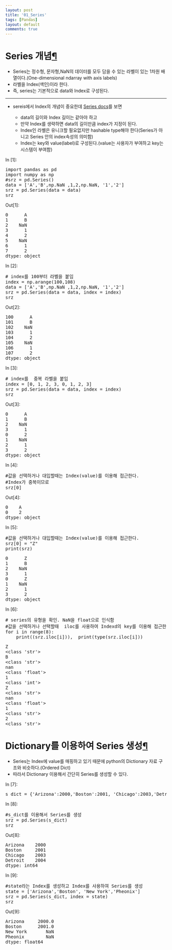 ```yaml
---
layout: post
title: '01_Series'
tags: [Pandas]
layout: default
comments: true
---
```


<div class="cell border-box-sizing text_cell rendered">
<div class="prompt input_prompt">
</div>
<div class="inner_cell">
<div class="text_cell_render border-box-sizing rendered_html">
<h1 id="Series-&#44060;&#45392;">Series &#44060;&#45392;<a class="anchor-link" href="#Series-&#44060;&#45392;">&#182;</a></h1><ul>
<li>Series는 정수형, 문자형,NaN의 데이터를 모두 담을 수 있는 라벨이 있는 1차원 배열이다.(One-dimensional ndarray with axis labels)</li>
<li>라벨을 Index(색인)이라 한다.</li>
<li>즉, series는 기본적으로 data와 Index로 구성된다.</li>
</ul>
<hr>
<ul>
<li><p>sereis에서 Index의 개념이 중요한데 <a href="https://pandas.pydata.org/pandas-docs/stable/generated/pandas.Series.str.html">Series docs</a>를 보면</p>
<ul>
<li>data의 길이와 Index 길이는 같아야 하고 </li>
<li>만약 Index를 생략하면 data의 길이만큼 index가 지정이 된다.</li>
<li>Index인 라벨은 유니크할 필요없지만 hashable type해야 한다(Series가 아니고 Series 안의 index속성의 의미함)</li>
<li>Index는 key와 value(label)로 구성된다.(value는 사용자가 부여하고 key는 시스템이 부여함)</li>
</ul>
</li>
</ul>

</div>
</div>
</div>
<div class="cell border-box-sizing code_cell rendered">
<div class="input">
<div class="prompt input_prompt">In&nbsp;[1]:</div>
<div class="inner_cell">
    <div class="input_area">
<div class=" highlight hl-ipython3"><pre><span></span><span class="kn">import</span> <span class="nn">pandas</span> <span class="k">as</span> <span class="nn">pd</span>
<span class="kn">import</span> <span class="nn">numpy</span> <span class="k">as</span> <span class="nn">np</span>
<span class="c1">#srz = pd.Series()</span>
<span class="n">data</span> <span class="o">=</span> <span class="p">[</span><span class="s1">&#39;A&#39;</span><span class="p">,</span><span class="s1">&#39;B&#39;</span><span class="p">,</span><span class="n">np</span><span class="o">.</span><span class="n">NaN</span> <span class="p">,</span><span class="mi">1</span><span class="p">,</span><span class="mi">2</span><span class="p">,</span><span class="n">np</span><span class="o">.</span><span class="n">NaN</span><span class="p">,</span> <span class="s1">&#39;1&#39;</span><span class="p">,</span><span class="s1">&#39;2&#39;</span><span class="p">]</span>
<span class="n">srz</span> <span class="o">=</span> <span class="n">pd</span><span class="o">.</span><span class="n">Series</span><span class="p">(</span><span class="n">data</span> <span class="o">=</span> <span class="n">data</span><span class="p">)</span>
<span class="n">srz</span>
</pre></div>

</div>
</div>
</div>

<div class="output_wrapper">
<div class="output">


<div class="output_area">
<div class="prompt output_prompt">Out[1]:</div>



<div class="output_text output_subarea output_execute_result">
<pre>0      A
1      B
2    NaN
3      1
4      2
5    NaN
6      1
7      2
dtype: object</pre>
</div>

</div>

</div>
</div>

</div>
<div class="cell border-box-sizing code_cell rendered">
<div class="input">
<div class="prompt input_prompt">In&nbsp;[2]:</div>
<div class="inner_cell">
    <div class="input_area">
<div class=" highlight hl-ipython3"><pre><span></span><span class="c1"># index를 100부터 라벨을 붙임</span>
<span class="n">index</span> <span class="o">=</span> <span class="n">np</span><span class="o">.</span><span class="n">arange</span><span class="p">(</span><span class="mi">100</span><span class="p">,</span><span class="mi">108</span><span class="p">)</span> 
<span class="n">data</span> <span class="o">=</span> <span class="p">[</span><span class="s1">&#39;A&#39;</span><span class="p">,</span><span class="s1">&#39;B&#39;</span><span class="p">,</span><span class="n">np</span><span class="o">.</span><span class="n">NaN</span> <span class="p">,</span><span class="mi">1</span><span class="p">,</span><span class="mi">2</span><span class="p">,</span><span class="n">np</span><span class="o">.</span><span class="n">NaN</span><span class="p">,</span> <span class="s1">&#39;1&#39;</span><span class="p">,</span><span class="s1">&#39;2&#39;</span><span class="p">]</span>
<span class="n">srz</span> <span class="o">=</span> <span class="n">pd</span><span class="o">.</span><span class="n">Series</span><span class="p">(</span><span class="n">data</span> <span class="o">=</span> <span class="n">data</span><span class="p">,</span> <span class="n">index</span> <span class="o">=</span> <span class="n">index</span><span class="p">)</span>
<span class="n">srz</span>
</pre></div>

</div>
</div>
</div>

<div class="output_wrapper">
<div class="output">


<div class="output_area">
<div class="prompt output_prompt">Out[2]:</div>



<div class="output_text output_subarea output_execute_result">
<pre>100      A
101      B
102    NaN
103      1
104      2
105    NaN
106      1
107      2
dtype: object</pre>
</div>

</div>

</div>
</div>

</div>
<div class="cell border-box-sizing code_cell rendered">
<div class="input">
<div class="prompt input_prompt">In&nbsp;[3]:</div>
<div class="inner_cell">
    <div class="input_area">
<div class=" highlight hl-ipython3"><pre><span></span><span class="c1"># index를  중복 라벨을 붙임</span>
<span class="n">index</span> <span class="o">=</span> <span class="p">[</span><span class="mi">0</span><span class="p">,</span> <span class="mi">1</span><span class="p">,</span> <span class="mi">2</span><span class="p">,</span> <span class="mi">3</span><span class="p">,</span> <span class="mi">0</span><span class="p">,</span> <span class="mi">1</span><span class="p">,</span> <span class="mi">2</span><span class="p">,</span> <span class="mi">3</span><span class="p">]</span>
<span class="n">srz</span> <span class="o">=</span> <span class="n">pd</span><span class="o">.</span><span class="n">Series</span><span class="p">(</span><span class="n">data</span> <span class="o">=</span> <span class="n">data</span><span class="p">,</span> <span class="n">index</span> <span class="o">=</span> <span class="n">index</span><span class="p">)</span>
<span class="n">srz</span>
</pre></div>

</div>
</div>
</div>

<div class="output_wrapper">
<div class="output">


<div class="output_area">
<div class="prompt output_prompt">Out[3]:</div>



<div class="output_text output_subarea output_execute_result">
<pre>0      A
1      B
2    NaN
3      1
0      2
1    NaN
2      1
3      2
dtype: object</pre>
</div>

</div>

</div>
</div>

</div>
<div class="cell border-box-sizing code_cell rendered">
<div class="input">
<div class="prompt input_prompt">In&nbsp;[4]:</div>
<div class="inner_cell">
    <div class="input_area">
<div class=" highlight hl-ipython3"><pre><span></span><span class="c1">#값을 선택하거나 대입할때는 Index(value)를 이용해 접근한다.</span>
<span class="c1">#Index가 중복이므로 </span>
<span class="n">srz</span><span class="p">[</span><span class="mi">0</span><span class="p">]</span>
</pre></div>

</div>
</div>
</div>

<div class="output_wrapper">
<div class="output">


<div class="output_area">
<div class="prompt output_prompt">Out[4]:</div>



<div class="output_text output_subarea output_execute_result">
<pre>0    A
0    2
dtype: object</pre>
</div>

</div>

</div>
</div>

</div>
<div class="cell border-box-sizing code_cell rendered">
<div class="input">
<div class="prompt input_prompt">In&nbsp;[5]:</div>
<div class="inner_cell">
    <div class="input_area">
<div class=" highlight hl-ipython3"><pre><span></span><span class="c1">#값을 선택하거나 대입할때는 Index(value)를 이용해 접근한다.</span>
<span class="n">srz</span><span class="p">[</span><span class="mi">0</span><span class="p">]</span> <span class="o">=</span> <span class="s2">&quot;Z&quot;</span>
<span class="nb">print</span><span class="p">(</span><span class="n">srz</span><span class="p">)</span>
</pre></div>

</div>
</div>
</div>

<div class="output_wrapper">
<div class="output">


<div class="output_area">
<div class="prompt"></div>

<div class="output_subarea output_stream output_stdout output_text">
<pre>0      Z
1      B
2    NaN
3      1
0      Z
1    NaN
2      1
3      2
dtype: object
</pre>
</div>
</div>

</div>
</div>

</div>
<div class="cell border-box-sizing code_cell rendered">
<div class="input">
<div class="prompt input_prompt">In&nbsp;[6]:</div>
<div class="inner_cell">
    <div class="input_area">
<div class=" highlight hl-ipython3"><pre><span></span><span class="c1"># series의 유형을 확인. NaN을 float으로 인식함</span>
<span class="c1">#값을 선택하거나 선택할때  iloc를 사용하여 Indexd의 key를 이용해 접근한다.</span>
<span class="k">for</span> <span class="n">i</span> <span class="ow">in</span> <span class="nb">range</span><span class="p">(</span><span class="mi">8</span><span class="p">):</span>
    <span class="nb">print</span><span class="p">((</span><span class="n">srz</span><span class="o">.</span><span class="n">iloc</span><span class="p">[</span><span class="n">i</span><span class="p">])),</span>  <span class="nb">print</span><span class="p">(</span><span class="nb">type</span><span class="p">(</span><span class="n">srz</span><span class="o">.</span><span class="n">iloc</span><span class="p">[</span><span class="n">i</span><span class="p">]))</span>
</pre></div>

</div>
</div>
</div>

<div class="output_wrapper">
<div class="output">


<div class="output_area">
<div class="prompt"></div>

<div class="output_subarea output_stream output_stdout output_text">
<pre>Z
&lt;class &#39;str&#39;&gt;
B
&lt;class &#39;str&#39;&gt;
nan
&lt;class &#39;float&#39;&gt;
1
&lt;class &#39;int&#39;&gt;
Z
&lt;class &#39;str&#39;&gt;
nan
&lt;class &#39;float&#39;&gt;
1
&lt;class &#39;str&#39;&gt;
2
&lt;class &#39;str&#39;&gt;
</pre>
</div>
</div>

</div>
</div>

</div>
<div class="cell border-box-sizing text_cell rendered">
<div class="prompt input_prompt">
</div>
<div class="inner_cell">
<div class="text_cell_render border-box-sizing rendered_html">
<h1 id="Dictionary&#47484;-&#51060;&#50857;&#54616;&#50668;-Series-&#49373;&#49457;">Dictionary&#47484; &#51060;&#50857;&#54616;&#50668; Series &#49373;&#49457;<a class="anchor-link" href="#Dictionary&#47484;-&#51060;&#50857;&#54616;&#50668;-Series-&#49373;&#49457;">&#182;</a></h1><ul>
<li>Series는 Index에 value를 매핑하고 있기 때문에 python의 Dictionary 자료 구조와 비슷하다.(Ordered Dict)</li>
<li>따라서 Dictionary 이용해서 간단히 Series를 생성할 수 있다.</li>
</ul>

</div>
</div>
</div>
<div class="cell border-box-sizing code_cell rendered">
<div class="input">
<div class="prompt input_prompt">In&nbsp;[7]:</div>
<div class="inner_cell">
    <div class="input_area">
<div class=" highlight hl-ipython3"><pre><span></span><span class="n">s_dict</span> <span class="o">=</span> <span class="p">{</span><span class="s1">&#39;Arizona&#39;</span><span class="p">:</span><span class="mi">2000</span><span class="p">,</span><span class="s1">&#39;Boston&#39;</span><span class="p">:</span><span class="mi">2001</span><span class="p">,</span> <span class="s1">&#39;Chicago&#39;</span><span class="p">:</span><span class="mi">2003</span><span class="p">,</span><span class="s1">&#39;Detroit&#39;</span><span class="p">:</span><span class="mi">2004</span><span class="p">}</span>
</pre></div>

</div>
</div>
</div>

</div>
<div class="cell border-box-sizing code_cell rendered">
<div class="input">
<div class="prompt input_prompt">In&nbsp;[8]:</div>
<div class="inner_cell">
    <div class="input_area">
<div class=" highlight hl-ipython3"><pre><span></span><span class="c1">#s_dict를 이용해서 Series를 생성</span>
<span class="n">srz</span> <span class="o">=</span> <span class="n">pd</span><span class="o">.</span><span class="n">Series</span><span class="p">(</span><span class="n">s_dict</span><span class="p">)</span>
<span class="n">srz</span>
</pre></div>

</div>
</div>
</div>

<div class="output_wrapper">
<div class="output">


<div class="output_area">
<div class="prompt output_prompt">Out[8]:</div>



<div class="output_text output_subarea output_execute_result">
<pre>Arizona    2000
Boston     2001
Chicago    2003
Detroit    2004
dtype: int64</pre>
</div>

</div>

</div>
</div>

</div>
<div class="cell border-box-sizing code_cell rendered">
<div class="input">
<div class="prompt input_prompt">In&nbsp;[9]:</div>
<div class="inner_cell">
    <div class="input_area">
<div class=" highlight hl-ipython3"><pre><span></span><span class="c1">#state라는 Index를 생성하고 Index를 사용하여 Series를 생성</span>
<span class="n">state</span> <span class="o">=</span> <span class="p">[</span><span class="s1">&#39;Arizona&#39;</span><span class="p">,</span><span class="s1">&#39;Boston&#39;</span><span class="p">,</span> <span class="s1">&#39;New York&#39;</span><span class="p">,</span><span class="s1">&#39;Pheonix&#39;</span><span class="p">]</span>
<span class="n">srz</span> <span class="o">=</span> <span class="n">pd</span><span class="o">.</span><span class="n">Series</span><span class="p">(</span><span class="n">s_dict</span><span class="p">,</span> <span class="n">index</span> <span class="o">=</span> <span class="n">state</span><span class="p">)</span>
<span class="n">srz</span>
</pre></div>

</div>
</div>
</div>

<div class="output_wrapper">
<div class="output">


<div class="output_area">
<div class="prompt output_prompt">Out[9]:</div>



<div class="output_text output_subarea output_execute_result">
<pre>Arizona     2000.0
Boston      2001.0
New York       NaN
Pheonix        NaN
dtype: float64</pre>
</div>

</div>

</div>
</div>

</div>
 


